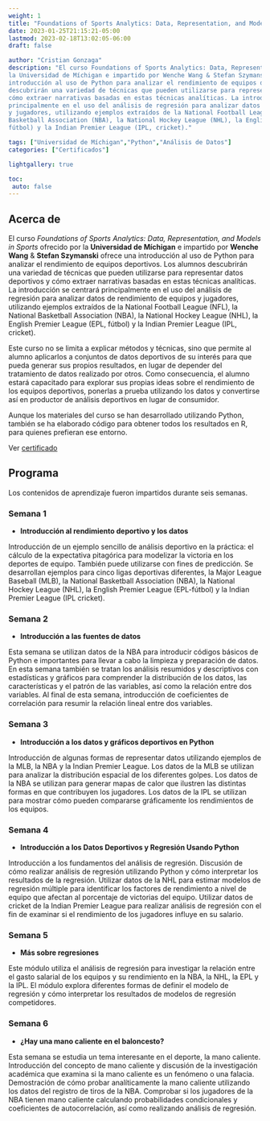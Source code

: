 ```yaml
---
weight: 1
title: "Foundations of Sports Analytics: Data, Representation, and Models in Sports"
date: 2023-01-25T21:15:21-05:00
lastmod: 2023-02-18T13:02:05-06:00
draft: false

author: "Cristian Gonzaga"
description: "El curso Foundations of Sports Analytics: Data, Representation, and Models in Sports ofrecido por 
la Universidad de Míchigan e impartido por Wenche Wang & Stefan Szymanski ofrece una 
introducción al uso de Python para analizar el rendimiento de equipos deportivos. Los alumnos 
descubrirán una variedad de técnicas que pueden utilizarse para representar datos deportivos y 
cómo extraer narrativas basadas en estas técnicas analíticas. La introducción se centrará 
principalmente en el uso del análisis de regresión para analizar datos de rendimiento de equipos 
y jugadores, utilizando ejemplos extraídos de la National Football League (NFL), la National 
Basketball Association (NBA), la National Hockey League (NHL), la English Premier League (EPL, 
fútbol) y la Indian Premier League (IPL, cricket)."

tags: ["Universidad de Míchigan","Python","Análisis de Datos"]
categories: ["Certificados"]

lightgallery: true

toc:
 auto: false
---
```

<!--more-->

## Acerca de

El curso *Foundations of Sports Analytics: Data, Representation, and Models in Sports* ofrecido por 
la **Universidad de Míchigan** e impartido por **Wenche Wang** & **Stefan Szymanski** ofrece una 
introducción al uso de Python para analizar el rendimiento de equipos deportivos. Los alumnos 
descubrirán una variedad de técnicas que pueden utilizarse para representar datos deportivos y 
cómo extraer narrativas basadas en estas técnicas analíticas. La introducción se centrará 
principalmente en el uso del análisis de regresión para analizar datos de rendimiento de equipos 
y jugadores, utilizando ejemplos extraídos de la National Football League (NFL), la National 
Basketball Association (NBA), la National Hockey League (NHL), la English Premier League (EPL, 
fútbol) y la Indian Premier League (IPL, cricket). 

Este curso no se limita a explicar métodos y técnicas, sino que permite al alumno aplicarlos a 
conjuntos de datos deportivos de su interés para que pueda generar sus propios resultados, en 
lugar de depender del tratamiento de datos realizado por otros.  Como consecuencia, el alumno 
estará capacitado para explorar sus propias ideas sobre el rendimiento de los equipos deportivos, 
ponerlas a prueba utilizando los datos y convertirse así en productor de análisis deportivos en 
lugar de consumidor.

Aunque los materiales del curso se han desarrollado utilizando Python, también se ha elaborado 
código para obtener todos los resultados en R, para quienes prefieran ese entorno.

Ver [certificado](https://coursera.org/share/9c9104f5db64bffc5fb7995a95a46a26)

## Programa

Los contenidos de aprendizaje fueron impartidos durante seis semanas.

### Semana 1
* **Introducción al rendimiento deportivo y los datos**

Introducción de un ejemplo sencillo de análisis deportivo en la práctica: el cálculo de la 
expectativa pitagórica para modelizar la victoria en los deportes de equipo. También puede 
utilizarse con fines de predicción. Se desarrollan ejemplos para cinco ligas deportivas 
diferentes, la Major League Baseball (MLB), la National Basketball Association (NBA), la 
National Hockey League (NHL), la English Premier League (EPL-fútbol) y la Indian Premier 
League (IPL cricket).

### Semana 2
* **Introducción a las fuentes de datos**

Esta semana se utilizan datos de la NBA para introducir códigos básicos de Python e importantes 
para llevar a cabo la limpieza y preparación de datos. En esta semana también se tratan los 
análisis resumidos y descriptivos con estadísticas y gráficos para comprender la distribución 
de los datos, las características y el patrón de las variables, así como la relación entre 
dos variables. Al final de esta semana, introducción de coeficientes de correlación para 
resumir la relación lineal entre dos variables.

### Semana 3
* **Introducción a los datos y gráficos deportivos en Python**

Introducción de algunas formas de representar datos utilizando ejemplos de la MLB, la NBA y la 
Indian Premier League. Los datos de la MLB se utilizan para analizar la distribución espacial 
de los diferentes golpes. Los datos de la NBA se utilizan para generar mapas de calor que 
ilustren las distintas formas en que contribuyen los jugadores. Los datos de la IPL se 
utilizan para mostrar cómo pueden compararse gráficamente los rendimientos de los equipos.

### Semana 4
* **Introducción a los Datos Deportivos y Regresión Usando Python**

Introducción a los fundamentos del análisis de regresión. Discusión de cómo realizar análisis de 
regresión utilizando Python y cómo interpretar los resultados de la regresión. Utilizar datos 
de la NHL para estimar modelos de regresión múltiple para identificar los factores de rendimiento 
a nivel de equipo que afectan al porcentaje de victorias del equipo. Utilizar datos de cricket 
de la Indian Premier League para realizar análisis de regresión con el fin de examinar si el 
rendimiento de los jugadores influye en su salario.

### Semana 5
* **Más sobre regresiones**

Este módulo utiliza el análisis de regresión para investigar la relación entre el gasto salarial 
de los equipos y su rendimiento en la NBA, la NHL, la EPL y la IPL. El módulo explora diferentes 
formas de definir el modelo de regresión y cómo interpretar los resultados de modelos de regresión 
competidores.

### Semana 6
* **¿Hay una mano caliente en el baloncesto?**

Esta semana se estudia un tema interesante en el deporte, la mano caliente. Introducción del 
concepto de mano caliente y discusión de la investigación académica que examina si la mano 
caliente es un fenómeno o una falacia. Demostración de cómo probar analíticamente la mano 
caliente utilizando los datos del registro de tiros de la NBA. Comprobar si los jugadores de 
la NBA tienen mano caliente calculando probabilidades condicionales y coeficientes de 
autocorrelación, así como realizando análisis de regresión.




